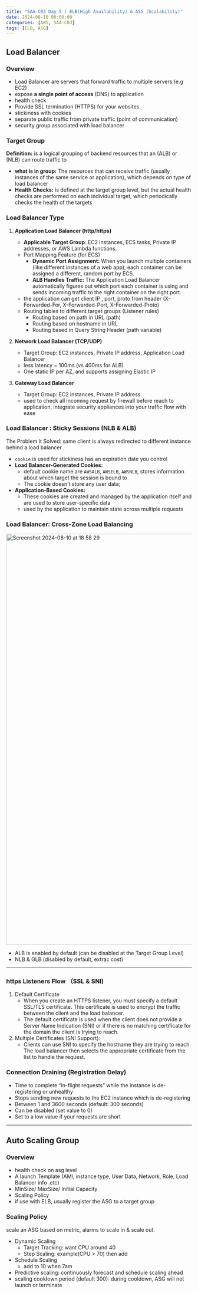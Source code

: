 ```yaml
---
title: "SAA-C03 Day 5 | ELB(High Availability) & ASG (Scalability)"
date: 2024-08-10 00:00:00
categories: [AWS, SAA-C03]
tags: [ELB, ASG]
---
```



## Load Balancer
### Overview
- Load Balancer are servers that forward traffic to multiple servers (e.g EC2)
- expose **a single point of access** (DNS) to application
- health check
- Provide SSL termination (HTTPS) for your websites
- stickiness with cookies
- separate public traffic from private traffic (point of communication)
- security group associated with load balancer

### Target Group
**Definition:** is a logical grouping of backend resources that an (ALB) or (NLB) can route traffic to

- **what is in group:**  The resources that can receive traffic (usually instances of the same service or application), which depends on type of load balancer
- **Health Checks:**  is defined at the target group level, but the actual health checks are performed on each individual target, which periodically checks the health of the targets

### Load Balancer Type
1. **Application Load Balancer (http/https)**
   - **Applicable Target Group**: EC2 instances, ECS tasks, Private IP addresses, or AWS Lambda functions.
   - Port Mapping Feature (for ECS)
     - **Dynamic Port Assignment:** When you launch multiple containers (like different instances of a web app), each container can be assigned a different, random port by ECS.
     - **ALB Handles Traffic:** The Application Load Balancer automatically figures out which port each container is using and sends incoming traffic to the right container on the right port.
   - the application can get client IP , port, proto from header (X-Forwarded-For, X-Forwarded-Port, X-Forwarded-Proto)
   - Routing tables to different target groups (Listener rules)
     - Routing based on path in URL (path)
     - Routing based on hostname in URL
     - Routing based in Query String Header (path variable)

2. **Network Load Balancer (TCP/UDP)**
   - Target Group: EC2 instances, Private IP address, Application Load Balancer
   - less latency ~ 100ms (vs 400ms for ALB)
   - One static IP per AZ, and supports assigning Elastic IP

3. **Gateway Load Balancer**
   - Target Group: EC2 instances, Private IP address
   - used to check all incoming request by firewall before reach to application, integrate security appliances into your traffic flow with ease

### Load Balancer : Sticky Sessions (NLB & ALB)
The Problem It Solved: same client is always redirected to different instance behind a load balancer

- `cookie` is used for stickiness has an expiration date you control
- **Load Balancer-Generated Cookies:** 
  - default cookie name are `AWSALB`, `AWSELB`, `AWSNLB`,  stores information about which target the session is bound to
  - The cookie doesn't store any user data;
- **Application-Based Cookies:**
  - These cookies are created and managed by the application itself and are used to store user-specific data
  - used by the application to maintain state across multiple requests


### Load Balancer: Cross-Zone Load Balancing
<img width="1115" alt="Screenshot 2024-08-10 at 18 58 29" src="https://github.com/user-attachments/assets/7f17ff5d-3ed8-4b3c-b9ef-cf9d03dfecf4">


- ALB is enabled by default (can be disabled at the Target Group Level)
- NLB & GLB (disabled by default, extrac cost)

---
### https Listeners Flow （SSL & SNI)
1. Default Certificate
   - When you create an HTTPS listener, you must specify a default SSL/TLS certificate. This certificate is used to encrypt the traffic between the client and the load balancer.
   - The default certificate is used when the client does not provide a Server Name Indication (SNI) or if there is no matching certificate for the domain the client is trying to reach.
2. Multiple Certificates (SNI Support):
   - Clients can use SNI to specify the hostname they are trying to reach. The load balancer then selects the appropriate certificate from the list to handle the request.


### Connection Draining (Registration Delay)
- Time to complete “in-flight requests” while the instance is de-registering or unhealthy
- Stops sending new requests to the EC2 instance which is de-registering
- Between 1 and 3600 seconds (default: 300 seconds)
- Can be disabled (set value to 0)
- Set to a low value if your requests are short

---

## Auto Scaling Group

### Overview
- health check on asg level
- A launch Template (AMI, instance type, User Data, Network, Role, Load Balancer info .etc)
- MinSize/ MaxSize/ Initial Capacity
- Scaling Policy
- if use with ELB, usually register the ASG to a target group

### Scaling Policy
scale an ASG based on metric, alarms to scale in & scale out.
- Dynamic Scaling
  - Target Tracking: want CPU around 40
  - Step Scaling: example(CPU > 70) then add
- Schedule Scaling
  - add to 10 when  7am
- Predictive scaling: continuously forecast and schedule scaling ahead
- scaling cooldown period (default 300): during cooldown, ASG will not launch or terminate
